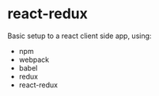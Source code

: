 # react-redux

Basic setup to a react client side app, using:

- npm
- webpack
- babel
- redux
- react-redux
